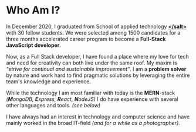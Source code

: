 # Who Am I?

In December 2020, I graduated from School of applied technology [**<​/salt>**](https://salt.dev/) with 30 fellow students. We were selected among 1500 candidates for a three months accelerated career program to become a **Full-Stack JavaScript developer**.

Now, as a Full Stack developer, I have found a place where my love for tech and need for creativity can both live under the same roof. My maxim is _"strive for continual and sustainable improvement"_. I am a **problem solver** by nature and work hard to find pragmatic solutions by leveraging the entire team's knowledge and experience.

While the technology I am most familiar with today is the **MERN**-stack _(**M**ongoDB, **E**xpress, **R**eact, **N**odeJS)_ I do have experience with several other languages and tools. _(see below)_

I have always had an interest in technology and computer science and have mainly worked in the broad IT-field _(and for a while as a photographer)_.